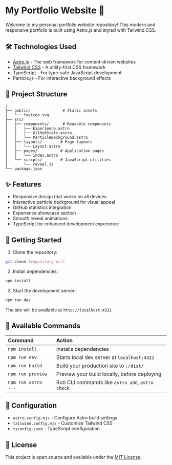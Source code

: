 # My Portfolio Website 🚀

Welcome to my personal portfolio website repository! This modern and responsive portfolio is built using Astro.js and styled with Tailwind CSS.

## 🛠️ Technologies Used

- [Astro.js](https://astro.build/) - The web framework for content-driven websites
- [Tailwind CSS](https://tailwindcss.com/) - A utility-first CSS framework
- TypeScript - For type-safe JavaScript development
- Particle.js - For interactive background effects

## 📁 Project Structure

```text
/
├── public/              # Static assets
│   └── favicon.svg
├── src/
│   ├── components/      # Reusable components
│   │   ├── Experience.astro
│   │   ├── GitHubStats.astro
│   │   └── ParticleBackground.astro
│   ├── layouts/        # Page layouts
│   │   └── Layout.astro
│   ├── pages/          # Application pages
│   │   └── index.astro
│   └── scripts/        # JavaScript utilities
│       └── reveal.js
└── package.json
```

## ✨ Features

- Responsive design that works on all devices
- Interactive particle background for visual appeal
- GitHub statistics integration
- Experience showcase section
- Smooth reveal animations
- TypeScript for enhanced development experience

## 🚀 Getting Started

1. Clone the repository:

```bash
git clone [repository-url]
```

2. Install dependencies:

```bash
npm install
```

3. Start the development server:

```bash
npm run dev
```

The site will be available at `http://localhost:4321`

## 🧞 Available Commands

| Command             | Action                                           |
| :------------------ | :----------------------------------------------- |
| `npm install`       | Installs dependencies                            |
| `npm run dev`       | Starts local dev server at `localhost:4321`      |
| `npm run build`     | Build your production site to `./dist/`          |
| `npm run preview`   | Preview your build locally, before deploying     |
| `npm run astro ...` | Run CLI commands like `astro add`, `astro check` |

## 🔧 Configuration

- `astro.config.mjs` - Configure Astro build settings
- `tailwind.config.mjs` - Customize Tailwind CSS
- `tsconfig.json` - TypeScript configuration

## 📝 License

This project is open source and available under the [MIT License](LICENSE).
